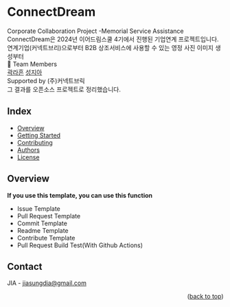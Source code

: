 # ConnectDream
Corporate Collaboration Project -Memorial Service Assistance
ConnectDream은 2024년 이어드림스쿨 4기에서 진행된 기업연계 프로젝트입니다.  
연계기업(커넥트브리)으로부터 B2B 상조서비스에 사용할 수 있는 영정 사진 이미지 생성부터  
🚀 Team Members  
[곽라흔](https://github.com/rahoney) [성지아](https://github.com/jiasung00)  
Supported by (주)커넥트브릭  
그 결과를 오픈소스 프로젝트로 정리했습니다.

## Index
  - [Overview](#overview) 
  - [Getting Started](#getting-started)
  - [Contributing](#contributing)
  - [Authors](#authors)
  - [License](#license)
<!--  Other options to write Readme
  - [Deployment](#deployment)
  - [Used or Referenced Projects](Used-or-Referenced-Projects)
-->

## Overview
<!-- Write Overview about this project -->
**If you use this template, you can use this function**
- Issue Template
- Pull Request Template
- Commit Template
- Readme Template
- Contribute Template
- Pull Request Build Test(With Github Actions)





<!-- CONTACT -->
## Contact

JIA - jiasungdia@gmail.com
<p align="right">(<a href="#readme-top">back to top</a>)</p>
